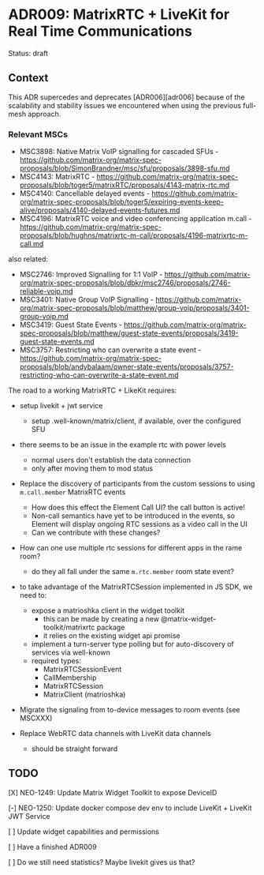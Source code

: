 # ADR009: MatrixRTC + LiveKit for Real Time Communications

Status: draft

<!--
These documents have names that are short noun phrases. For example, "ADR001:
Deployment on Ruby on Rails 3.0.10" or "ADR009: LDAP for Multitenant Integration"
-->

## Context

<!--
This section describes the forces at play, including technological, political,
social, and project local. These forces are probably in tension, and should be
called out as such. The language in this section is value-neutral. It is simply
describing facts. -->

This ADR supercedes and deprecates [ADR006][adr006] because of the scalability and stability issues we encountered when using the previous full-mesh approach.

### Relevant MSCs

- MSC3898: Native Matrix VoIP signalling for cascaded SFUs - https://github.com/matrix-org/matrix-spec-proposals/blob/SimonBrandner/msc/sfu/proposals/3898-sfu.md
- MSC4143: MatrixRTC - https://github.com/matrix-org/matrix-spec-proposals/blob/toger5/matrixRTC/proposals/4143-matrix-rtc.md
- MSC4140: Cancellable delayed events - https://github.com/matrix-org/matrix-spec-proposals/blob/toger5/expiring-events-keep-alive/proposals/4140-delayed-events-futures.md
- MSC4196: MatrixRTC voice and video conferencing application m.call - https://github.com/matrix-org/matrix-spec-proposals/blob/hughns/matrixrtc-m-call/proposals/4196-matrixrtc-m-call.md

also related:

- MSC2746: Improved Signalling for 1:1 VoIP - https://github.com/matrix-org/matrix-spec-proposals/blob/dbkr/msc2746/proposals/2746-reliable-voip.md
- MSC3401: Native Group VoIP Signalling - https://github.com/matrix-org/matrix-spec-proposals/blob/matthew/group-voip/proposals/3401-group-voip.md
- MSC3419: Guest State Events - https://github.com/matrix-org/matrix-spec-proposals/blob/matthew/guest-state-events/proposals/3419-guest-state-events.md
- MSC3757: Restricting who can overwrite a state event - https://github.com/matrix-org/matrix-spec-proposals/blob/andybalaam/owner-state-events/proposals/3757-restricting-who-can-overwrite-a-state-event.md

The road to a working MatrixRTC + LikeKit requires:

- setup livekit + jwt service

  - setup .well-known/matrix/client, if available, over the configured SFU

- there seems to be an issue in the example rtc with power levels

  - normal users don't establish the data connection
  - only after moving them to mod status

- Replace the discovery of participants from the custom sessions to using `m.call.member` MatrixRTC events

  - How does this effect the Element Call UI? the call button is active!
  - Non-call semantics have yet to be introduced in the events, so Element will display ongoing RTC sessions as a video call in the UI
  - Can we contribute with these changes?

- How can one use multiple rtc sessions for different apps in the rame room?

  - do they all fall under the same `m.rtc.member` room state event?

- to take advantage of the MatrixRTCSession implemented in JS SDK, we need to:

  - expose a matrioshka client in the widget toolkit
    - this can be made by creating a new @matrix-widget-toolkit/matrixrtc package
    - it relies on the existing widget api promise
  - implement a turn-server type polling but for auto-discovery of services via well-known
  - required types:
    - MatrixRTCSessionEvent
    - CallMembership
    - MatrixRTCSession
    - MatrixClient (matrioshka)

- Migrate the signaling from to-device messages to room events (see MSCXXX)

- Replace WebRTC data channels with LiveKit data channels
  - should be straight forward

## TODO

[X] NEO-1249: Update Matrix Widget Toolkit to expose DeviceID

[-] NEO-1250: Update docker compose dev env to include LiveKit + LiveKit JWT Service

[ ] Update widget capabilities and permissions

[ ] Have a finished ADR009

[ ] Do we still need statistics? Maybe livekit gives us that?
